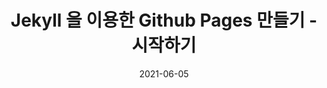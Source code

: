 ---
title:  "Jekyll 을 이용한 Github Pages 만들기 - 시작하기"
excerpt: ""

categories:
  - Githubpages
tags:
  - [github, jekyll, minimal_mistakes]

breadcrumb: true
#classes: wide
toc: true
toc_sticky: true
 
date: 2021-06-05
last_modified_at: 2021-06-05
---